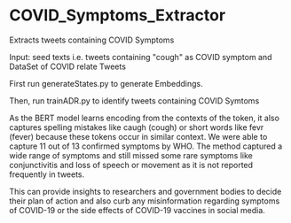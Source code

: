 # COVID_Symptoms_Extractor
Extracts tweets containing COVID Symptoms

Input: seed texts i.e. tweets containing "cough" as COVID symptom and DataSet of COVID relate Tweets

First run generateStates.py to generate Embeddings. 

Then, run trainADR.py to identify tweets containing COVID Symtoms

As the BERT model learns encoding from the contexts of the token, it also captures spelling mistakes like caugh (cough) or short words like fevr (fever) because these tokens occur in similar context. 
We were able to capture 11 out of 13 confirmed symptoms by WHO. 
The method captured a wide range of symptoms and still missed some rare symptoms like conjunctivitis and loss of speech or movement as it is not reported frequently in tweets. 

This can provide insights to researchers and government bodies to decide their plan of action and also curb any misinformation regarding symptoms of COVID-19 or the side effects of COVID-19 vaccines in social media. 

